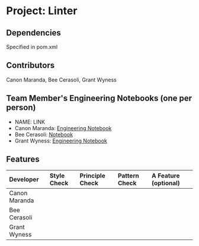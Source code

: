 # Project: Linter

## Dependencies
Specified in pom.xml

## Contributors
Canon Maranda, Bee Cerasoli, Grant Wyness

## Team Member's Engineering Notebooks (one per person)
- NAME: LINK
- Canon Maranda: [Engineering Notebook](engineering-notebooks/CanonMaranda.md)
- Bee Cerasoli: [Notebook](https://docs.google.com/document/d/1_xj7S6hVaAqizzn7vlWLSlxKkKVMPZ8B_MMFa4dZQrw/edit?usp=sharing)
- Grant Wyness: [Engineering Notebook](engineering-notebooks/GrantWyness.md)

## Features


| Developer    | Style Check | Principle Check | Pattern Check | A Feature (optional) |
|:-------------|:------------|:----------------|:--------------|:---------------------|
| Canon Maranda|             |                 |               |                      |
| Bee Cerasoli |             |                 |               |                      |
| Grant Wyness |             |                 |               |                      |

